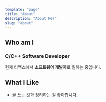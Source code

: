 ```yaml
---
template: "page"
title: "About"
description: "About Me!"
slug: "about"
---
```


## Who am I

### C/C++ Software Developer

현재 티맥스에서 **소프트웨어 개발자**로 일하는 중입니다.

## What I Like

- 글 쓰는 것과 정리하는 걸 좋아합니다.
